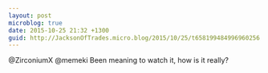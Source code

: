 ```yaml
---
layout: post
microblog: true
date: 2015-10-25 21:32 +1300
guid: http://JacksonOfTrades.micro.blog/2015/10/25/t658199484996960256.html
---
```

@ZirconiumX @memeki Been meaning to watch it, how is it really?
